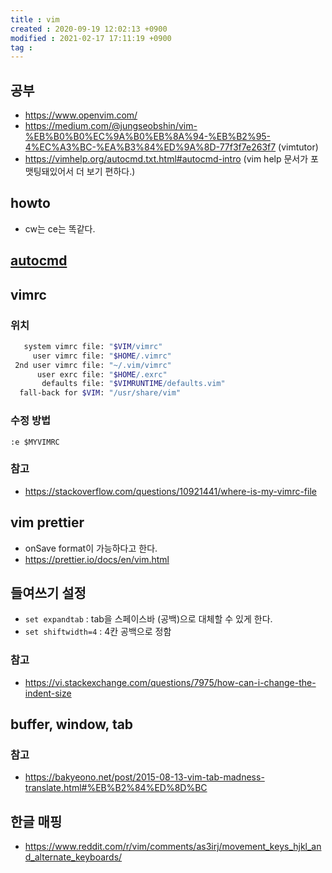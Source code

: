 ```yaml
---
title : vim
created : 2020-09-19 12:02:13 +0900
modified : 2021-02-17 17:11:19 +0900
tag : 
---
```

## 공부

-   https://www.openvim.com/
-   https://medium.com/@jungseobshin/vim-%EB%B0%B0%EC%9A%B0%EB%8A%94-%EB%B2%95-4%EC%A3%BC-%EA%B3%84%ED%9A%8D-77f3f7e263f7 (vimtutor)
-  https://vimhelp.org/autocmd.txt.html#autocmd-intro (vim help 문서가 포맷팅돼있어서 더 보기 편하다.)

## howto

-   cw는 ce는 똑같다.

## [autocmd](autocmd.md)
## vimrc

### 위치

```sh
   system vimrc file: "$VIM/vimrc"
     user vimrc file: "$HOME/.vimrc"
 2nd user vimrc file: "~/.vim/vimrc"
      user exrc file: "$HOME/.exrc"
       defaults file: "$VIMRUNTIME/defaults.vim"
  fall-back for $VIM: "/usr/share/vim"
```

### 수정 방법

```vim
:e $MYVIMRC
```

### 참고

-   https://stackoverflow.com/questions/10921441/where-is-my-vimrc-file

## vim prettier

-   onSave format이 가능하다고 한다.
-   https://prettier.io/docs/en/vim.html

## 들여쓰기 설정

-  `set expandtab` : tab을 스페이스바 (공백)으로 대체할 수 있게 한다.
-  `set shiftwidth=4` : 4칸 공백으로 정함

### 참고
-  https://vi.stackexchange.com/questions/7975/how-can-i-change-the-indent-size

## buffer, window, tab

### 참고

-  https://bakyeono.net/post/2015-08-13-vim-tab-madness-translate.html#%EB%B2%84%ED%8D%BC

## 한글 매핑

-  https://www.reddit.com/r/vim/comments/as3irj/movement_keys_hjkl_and_alternate_keyboards/

